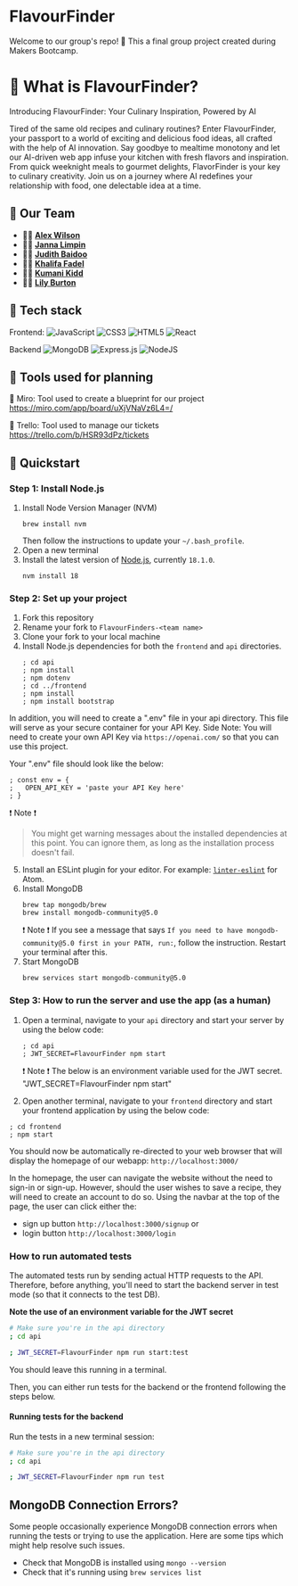 # FlavourFinder
Welcome to our group's repo! 👋
This a final group project created during Makers Bootcamp.


# 📌 What is FlavourFinder?
Introducing FlavourFinder: Your Culinary Inspiration, Powered by AI

Tired of the same old recipes and culinary routines? Enter FlavourFinder, your passport to a world of exciting and delicious food ideas, all crafted with the help of AI innovation. Say goodbye to mealtime monotony and let our AI-driven web app infuse your kitchen with fresh flavors and inspiration. From quick weeknight meals to gourmet delights, FlavorFinder is your key to culinary creativity. Join us on a journey where AI redefines your relationship with food, one delectable idea at a time. 


## 🤝 Our Team
* 👨‍💻 **[Alex Wilson](https://github.com/APWilson97)**
* 👩‍💻 **[Janna Limpin](https://github.com/dr3amcoder)**
* 👩‍💻 **[Judith Baidoo](https://github.com/Judithbaidoo)**
* 👨‍💻 **[Khalifa Fadel](https://github.com/kmf0208)**
* 👨‍💻 **[Kumani Kidd](https://github.com/amancalledkidd)**
* 👩‍💻 **[Lily Burton](https://github.com/LilyBurton)**


## 🚀 Tech stack
Frontend:
![JavaScript](https://img.shields.io/badge/javascript-%23323330.svg?style=for-the-badge&logo=javascript&logoColor=%23F7DF1E)
![CSS3](https://img.shields.io/badge/css3-%231572B6.svg?style=for-the-badge&logo=css3&logoColor=white)
![HTML5](https://img.shields.io/badge/html5-%23E34F26.svg?style=for-the-badge&logo=html5&logoColor=white)
![React](https://img.shields.io/badge/react-%2320232a.svg?style=for-the-badge&logo=react&logoColor=%2361DAFB)

Backend
![MongoDB](https://img.shields.io/badge/MongoDB-%234ea94b.svg?style=for-the-badge&logo=mongodb&logoColor=white)
![Express.js](https://img.shields.io/badge/express.js-%23404d59.svg?style=for-the-badge&logo=express&logoColor=%2361DAFB)
![NodeJS](https://img.shields.io/badge/node.js-6DA55F?style=for-the-badge&logo=node.js&logoColor=white)


## 📝 Tools used for planning
🎨 Miro: Tool used to create a blueprint for our project
https://miro.com/app/board/uXjVNaVz6L4=/

🎫 Trello: Tool used to manage our tickets
https://trello.com/b/HSR93dPz/tickets


## 🌟 Quickstart

### Step 1: Install Node.js

1. Install Node Version Manager (NVM)
   ```
   brew install nvm
   ```
   Then follow the instructions to update your `~/.bash_profile`.
2. Open a new terminal
3. Install the latest version of [Node.js](https://nodejs.org/en/), currently `18.1.0`.
   ```
   nvm install 18
   ```

### Step 2: Set up your project

1. Fork this repository
2. Rename your fork to `FlavourFinders-<team name>`
3. Clone your fork to your local machine
4. Install Node.js dependencies for both the `frontend` and `api` directories.
   ```
   ; cd api
   ; npm install
   ; npm dotenv
   ; cd ../frontend
   ; npm install
   ; npm install bootstrap
   ```
In addition, you will need to create a ".env" file in your api directory.
This file will serve as your secure container for your API Key.
Side Note: You will need to create your own API Key via `https://openai.com/` so that you can use this project.

Your ".env" file should look like the below:
   ```
   ; const env = {
   ;   OPEN_API_KEY = 'paste your API Key here'
   ; }
   ```
   ❗️ Note ❗️
   > You might get warning messages about the installed dependencies at this point. You can ignore them, as long as the installation process doesn't fail. 

5. Install an ESLint plugin for your editor. For example: [`linter-eslint`](https://github.com/AtomLinter/linter-eslint) for Atom.
6. Install MongoDB
   ```
   brew tap mongodb/brew
   brew install mongodb-community@5.0
   ```
   ❗️ Note ❗️
   If you see a message that says `If you need to have mongodb-community@5.0 first in your PATH, run:`, follow the instruction. Restart your terminal after this.
7. Start MongoDB
   ```
   brew services start mongodb-community@5.0
   ```

### Step 3: How to run the server and use the app (as a human)

1. Open a terminal, navigate to your `api` directory and start your server by using the below code:

   ```
   ; cd api
   ; JWT_SECRET=FlavourFinder npm start
   ```

   ❗️ Note ❗️
   The below is an environment variable used for the JWT secret.
   "JWT_SECRET=FlavourFinder npm start"
   
2. Open another terminal, navigate to your `frontend` directory and start your frontend application by using the below code:

  ```
  ; cd frontend
  ; npm start
  ```

You should now be automatically re-directed to your web browser that will display the homepage of our webapp:
`http://localhost:3000/`

In the homepage, the user can navigate the website without the need to sign-in or sign-up.
However, should the user wishes to save a recipe, they will need to create an account to do so.
Using the navbar at the top of the page, the user can click either the:
* sign up button `http://localhost:3000/signup` or
* login button `http://localhost:3000/login`


### How to run automated tests

The automated tests run by sending actual HTTP requests to the API. Therefore, before anything, you'll need to start the backend server in test mode (so that it connects to the test DB).

**Note the use of an environment variable for the JWT secret**

```bash
# Make sure you're in the api directory
; cd api

; JWT_SECRET=FlavourFinder npm run start:test
```

You should leave this running in a terminal.

Then, you can either run tests for the backend or the frontend following the steps below. 

#### Running tests for the backend

Run the tests in a new terminal session:

```bash
# Make sure you're in the api directory
; cd api

; JWT_SECRET=FlavourFinder npm run test
```

## MongoDB Connection Errors?

Some people occasionally experience MongoDB connection errors when running the tests or trying to use the application. Here are some tips which might help resolve such issues.

- Check that MongoDB is installed using `mongo --version`
- Check that it's running using `brew services list`
